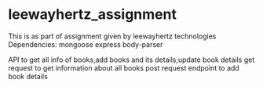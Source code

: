 # leewayhertz_assignment
This is as part of assignment given by leewayhertz technologies
Dependencies:
mongoose
express
body-parser

API to get all info of books,add books and its details,update book details
get request to get information about all books
post request endpoint to add book details
